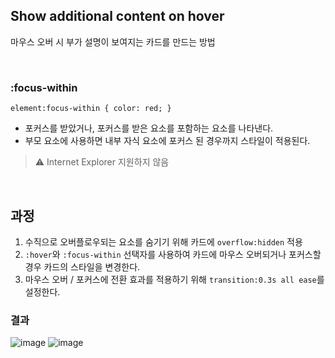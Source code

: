 ## Show additional content on hover

마우스 오버 시 부가 설명이 보여지는 카드를 만드는 방법

<br>

### :focus-within

`element:focus-within { color: red; }`

- 포커스를 받았거나, 포커스를 받은 요소를 포함하는 요소를 나타낸다.
- 부모 요소에 사용하면 내부 자식 요소에 포커스 된 경우까지 스타일이 적용된다.

> ⚠ Internet Explorer 지원하지 않음

<br>

## 과정

1. 수직으로 오버플로우되는 요소를 숨기기 위해 카드에 `overflow:hidden` 적용
2. `:hover`와 `:focus-within` 선택자를 사용하여 카드에 마우스 오버되거나 포커스할 경우 카드의 스타일을 변경한다.
3. 마우스 오버 / 포커스에 전환 효과를 적용하기 위해 `transition:0.3s all ease`를 설정한다.

### 결과
![image](https://user-images.githubusercontent.com/47467774/131273710-0ced57f6-1875-4626-bf16-2d9fd5037579.png)  ![image](https://user-images.githubusercontent.com/47467774/131273722-306115a7-10a9-42b2-97df-b3630602f3d2.png)


